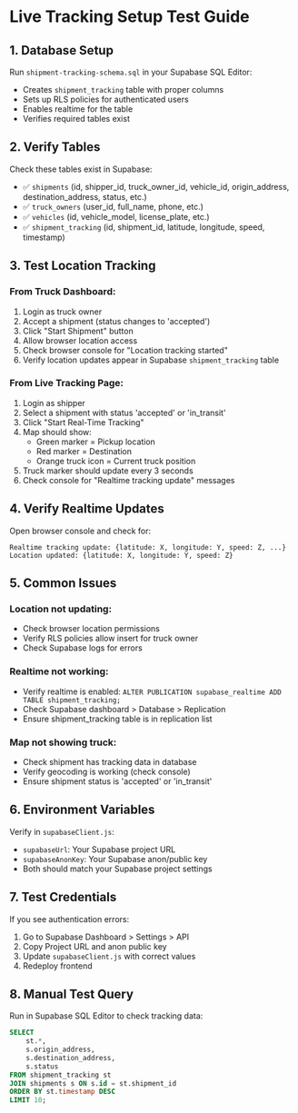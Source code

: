 # Live Tracking Setup Test Guide

## 1. Database Setup

Run `shipment-tracking-schema.sql` in your Supabase SQL Editor:
- Creates `shipment_tracking` table with proper columns
- Sets up RLS policies for authenticated users
- Enables realtime for the table
- Verifies required tables exist

## 2. Verify Tables

Check these tables exist in Supabase:
- ✅ `shipments` (id, shipper_id, truck_owner_id, vehicle_id, origin_address, destination_address, status, etc.)
- ✅ `truck_owners` (user_id, full_name, phone, etc.)
- ✅ `vehicles` (id, vehicle_model, license_plate, etc.)
- ✅ `shipment_tracking` (id, shipment_id, latitude, longitude, speed, timestamp)

## 3. Test Location Tracking

### From Truck Dashboard:
1. Login as truck owner
2. Accept a shipment (status changes to 'accepted')
3. Click "Start Shipment" button
4. Allow browser location access
5. Check browser console for "Location tracking started"
6. Verify location updates appear in Supabase `shipment_tracking` table

### From Live Tracking Page:
1. Login as shipper
2. Select a shipment with status 'accepted' or 'in_transit'
3. Click "Start Real-Time Tracking"
4. Map should show:
   - Green marker = Pickup location
   - Red marker = Destination
   - Orange truck icon = Current truck position
5. Truck marker should update every 3 seconds
6. Check console for "Realtime tracking update" messages

## 4. Verify Realtime Updates

Open browser console and check for:
```
Realtime tracking update: {latitude: X, longitude: Y, speed: Z, ...}
Location updated: {latitude: X, longitude: Y, speed: Z}
```

## 5. Common Issues

### Location not updating:
- Check browser location permissions
- Verify RLS policies allow insert for truck owner
- Check Supabase logs for errors

### Realtime not working:
- Verify realtime is enabled: `ALTER PUBLICATION supabase_realtime ADD TABLE shipment_tracking;`
- Check Supabase dashboard > Database > Replication
- Ensure shipment_tracking table is in replication list

### Map not showing truck:
- Check shipment has tracking data in database
- Verify geocoding is working (check console)
- Ensure shipment status is 'accepted' or 'in_transit'

## 6. Environment Variables

Verify in `supabaseClient.js`:
- `supabaseUrl`: Your Supabase project URL
- `supabaseAnonKey`: Your Supabase anon/public key
- Both should match your Supabase project settings

## 7. Test Credentials

If you see authentication errors:
1. Go to Supabase Dashboard > Settings > API
2. Copy Project URL and anon public key
3. Update `supabaseClient.js` with correct values
4. Redeploy frontend

## 8. Manual Test Query

Run in Supabase SQL Editor to check tracking data:
```sql
SELECT 
    st.*,
    s.origin_address,
    s.destination_address,
    s.status
FROM shipment_tracking st
JOIN shipments s ON s.id = st.shipment_id
ORDER BY st.timestamp DESC
LIMIT 10;
```
